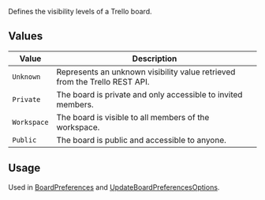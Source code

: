 Defines the visibility levels of a Trello board.

## Values
| Value | Description |
| --- | --- |
| `Unknown` | Represents an unknown visibility value retrieved from the Trello REST API. |
| `Private` | The board is private and only accessible to invited members. |
| `Workspace` | The board is visible to all members of the workspace. |
| `Public` | The board is public and accessible to anyone. |

## Usage
Used in [BoardPreferences](BoardPreferences) and [UpdateBoardPreferencesOptions](UpdateBoardPreferencesOptions).
